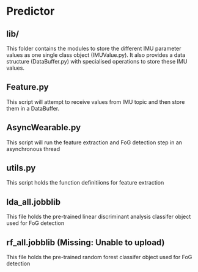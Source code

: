 # Predictor

## lib/
This folder contains the modules to store the different IMU parameter values as one single class object (IMUValue.py). It also provides a data structure (DataBuffer.py) with specialised operations to store these IMU values.

## Feature.py
This script will attempt to receive values from IMU topic and then store them in a DataBuffer. 

## AsyncWearable.py
This script will run the feature extraction and FoG detection step in an asynchronous thread

## utils.py
This script holds the function definitiions for feature extraction

## lda_all.jobblib
This file holds the pre-trained linear discriminant analysis classifer object used for FoG detection

## rf_all.jobblib (Missing: Unable to upload) 
This file holds the pre-trained random forest classifer object used for FoG detection
